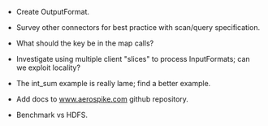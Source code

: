 * Create OutputFormat.

* Survey other connectors for best practice with scan/query specification.

* What should the key be in the map calls?

* Investigate using multiple client "slices" to process InputFormats;
  can we exploit locality?

* The int_sum example is really lame; find a better example.

* Add docs to www.aerospike.com github repository.

* Benchmark vs HDFS.

